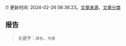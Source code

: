 :alarm_clock: 更新时间: 2024-02-26 06:36:23。[文章来源](/README.md)、[文章分类](/TAGS.md)

## 报告


> 关键字：`报告`、`月报`



